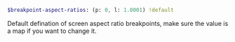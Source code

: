 <!-- markdownlint-disable -->

``` sass
$breakpoint-aspect-ratios: (p: 0, l: 1.0001) !default
```
Default defination of screen aspect ratio breakpoints,
make sure the value is a map if you want to change it.